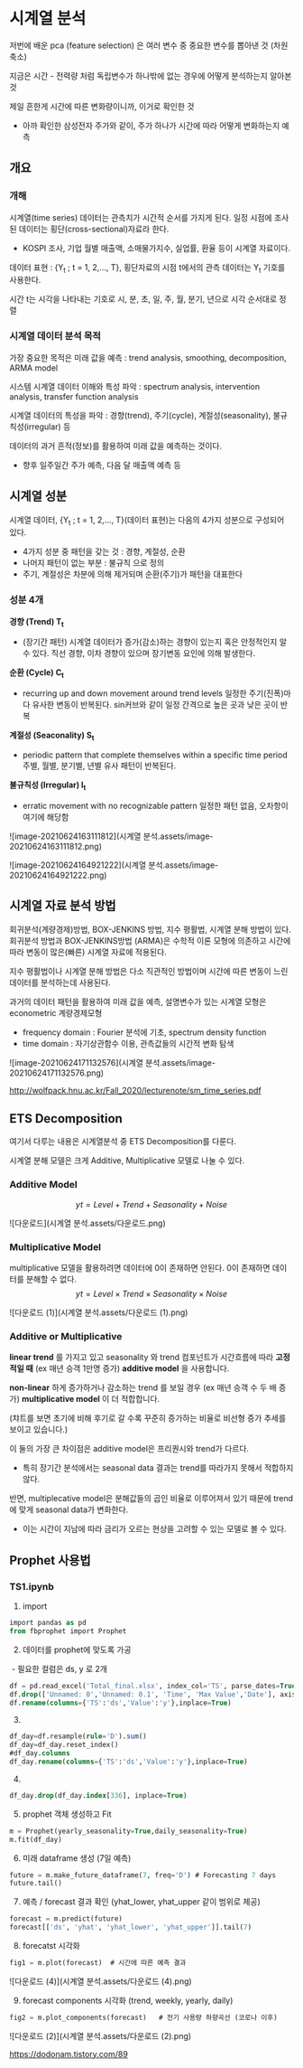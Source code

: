 # 시계열 분석

저번에 배운 pca (feature selection) 은 여러 변수 중 중요한 변수를 뽑아낸 것 (차원 축소)

지금은 시간 - 전력량 처럼 독립변수가 하나밖에 없는 경우에 어떻게 분석하는지 알아본것

제일 흔한게 시간에 따른 변화량이니까, 이거로 확인한 것

- 아까 확인한 삼성전자 주가와 같이, 주가 하나가 시간에 따라 어떻게 변화하는지 예측



## 개요

### 개해

시계열(time series) 데이터는 관측치가 시간적 순서를 가지게 된다. 일정 시점에 조사된 데이터는 횡단(cross-sectional)자료라 한다.

- KOSPI 조사, 기업 월별 매출액, 소매물가지수, 실업률, 환율 등이 시계열 자료이다.

데이터 표현 : {Y<sub>t</sub> ; t = 1, 2,..., T}, 횡단자료의 시점 t에서의 관측 데이터는 Y<sub>t</sub> 기호를 사용한다.

시간 t는 시각을 나타내는 기호로 시, 분, 초, 일, 주, 월, 분기, 년으로 시각 순서대로 정렬



### 시계열 데이터 분석 목적

가장 중요한 목적은 미래 값을 예측 : trend analysis, smoothing, decomposition, ARMA model

시스템 시계열 데이터 이해와 특성 파악 : spectrum analysis, intervention analysis, transfer function analysis

시계열 데이터의 특성을 파악 : 경향(trend), 주기(cycle), 계절성(seasonality), 불규칙성(irregular) 등

데이터의 과거 흔적(정보)를 활용하여 미래 값을 예측하는 것이다. 

- 향후 일주일간 주가 예측, 다음 달 매출액 예측 등



## 시계열 성분

시계열 데이터, {Y<sub>t</sub> ; t = 1, 2,..., T}(데이터 표현)는 다음의 4가지 성분으로 구성되어 있다.

- 4가지 성분 중 패턴을 갖는 것 : 경향, 계절성, 순환
- 나머지 패턴이 없는 부분 : 불규칙 으로 정의
- 주기, 계절성은 차분에 의해 제거되며 순환(주기)가 패턴을 대표한다

### 성분 4개

**경향 (Trend) T<sub>t</sub>**

- (장기간 패턴) 시계열 데이터가 증가(감소)하는 경향이 있는지 혹은 안정적인지 알 수 있다. 직선 경향, 이차 경향이 있으며 장기변동 요인에 의해 발생한다.

**순환 (Cycle) C<sub>t</sub>**

- recurring up and down movement around trend levels 일정한 주기(진폭)마다 유사한 변동이 반복된다. sin커브와 같이 일정 간격으로 높은 곳과 낮은 곳이 반복

**계절성 (Seaconality) S<sub>t</sub>**

- periodic pattern that complete themselves within a specific time period 주별, 월별, 분기별, 년별 유사 패턴이 반복된다.

**불규칙성 (Irregular) I<sub>t</sub>**

- erratic movement with no recognizable pattern 일정한 패턴 없음, 오차항이 여기에 해당함

![image-20210624163111812](시계열 분석.assets/image-20210624163111812.png)

![image-20210624164921222](시계열 분석.assets/image-20210624164921222.png)



## 시계열 자료 분석 방법

회귀분석(계량경제)방법, BOX-JENKINS 방법, 지수 평활법, 시계열  분해 방법이 있다. 회귀분석 방법과 BOX-JENKINS방법 (ARMA)은 수학적 이론 모형에 의존하고 시간에 따라 변동이 많은(빠른) 시계열 자료에 적용된다.

지수 평활법이나 시계열 분해 방법은 다소 직관적인 방법이며 시간에 따른 변동이 느린 데이터를 분석하는데 사용된다.

과거의 데이터 패턴을 활용하여 미래 값을 예측, 설명변수가 있는 시계열 모형은 econometric 계량경제모형

- frequency domain : Fourier 분석에 기초, spectrum density function
- time domain : 자기상관함수 이용, 관측값들의 시간적 변화 탐색

![image-20210624171132576](시계열 분석.assets/image-20210624171132576.png)

http://wolfpack.hnu.ac.kr/Fall_2020/lecturenote/sm_time_series.pdf



## ETS Decomposition

여기서 다루는 내용은 시계열분석 중 ETS Decomposition를 다룬다.

시계열 분해 모델은 크게 Additive, Multiplicative 모델로 나눌 수 있다.



### Additive Model

$$
yt=Level+Trend+Seasonality+Noise
$$

![다운로드](시계열 분석.assets/다운로드.png)

### Multiplicative Model

multiplicative 모델을 활용하려면 데이터에 0이 존재하면 안된다. 0이 존재하면 데이터를 분해할 수 없다.
$$
yt=Level×Trend×Seasonality×Noise
$$


![다운로드 (1)](시계열 분석.assets/다운로드 (1).png)



###  Additive or Multiplicative 

**linear trend** 를 가지고 있고 seasonality 와 trend 컴포넌트가 시간흐름에 따라 **고정적일 때** (ex 매년 승객 1만명 증가) **additive model** 을 사용합니다. 

**non-linear** 하게 증가하거나 감소하는 trend 를 보일 경우 (ex 매년 승객 수 두 배 증가) **multiplicative model** 이 더 적합합니다.

(챠트를 보면 초기에 비해 후기로 갈 수록 꾸준히 증가하는 비율로 비선형 증가 추세를 보이고 있습니다.)

이 둘의 가장 큰 차이점은 additive model은 프리퀀시와 trend가 다르다.

- 특히 장기간 분석에서는 seasonal data 결과는 trend를 따라가지 못해서 적합하지 않다.

반면, multiplecative model은 분해값들의 곱인 비율로 이루어져서 있기 때문에 trend에 맞게 seasonal data가 변화한다.

- 이는 시간이 지남에 따라 금리가 오르는 현상을 고려할 수 있는 모델로 볼 수 있다.



## Prophet 사용법

### TS1.ipynb 

1) import

```sql
import pandas as pd
from fbprophet import Prophet
```



2) 데이터를 prophet에 맞도록 가공 

​	- 필요한 컬럼은 ds, y 로 2개

```sql
df = pd.read_excel('Total_final.xlsx', index_col='TS', parse_dates=True, dtype={'Value':float})
df.drop(['Unnamed: 0','Unnamed: 0.1', 'Time', 'Max Value','Date'], axis=1, inplace=True)
df.rename(columns={'TS':'ds','Value':'y'},inplace=True)
```



3)

```sql
df_day=df.resample(rule='D').sum()
df_day=df_day.reset_index()
#df_day.columns
df_day.rename(columns={'TS':'ds','Value':'y'},inplace=True)
```



4)

```sql
df_day.drop(df_day.index[336], inplace=True)
```



5) prophet 객체 생성하고 Fit

```sql
m = Prophet(yearly_seasonality=True,daily_seasonality=True)
m.fit(df_day)
```



6) 미래 dataframe 생성 (7일 예측)

```sql
future = m.make_future_dataframe(7, freq='D') # Forecasting 7 days
future.tail()
```



7) 예측 / forecast 결과 확인 (yhat_lower, yhat_upper 같이 범위로 제공)

```sql
forecast = m.predict(future)
forecast[['ds', 'yhat', 'yhat_lower', 'yhat_upper']].tail(7)
```



8) forecatst 시각화

```sql
fig1 = m.plot(forecast)  # 시간에 따른 예측 결과
```

![다운로드 (4)](시계열 분석.assets/다운로드 (4).png)



9) forecast components 시각화 (trend, weekly, yearly, daily)

```sql
fig2 = m.plot_components(forecast)   # 전기 사용량 하향곡선 (코로나 이후)
```

![다운로드 (2)](시계열 분석.assets/다운로드 (2).png)



https://dodonam.tistory.com/89



